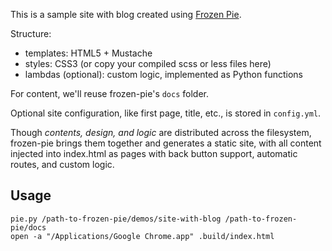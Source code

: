 This is a sample site with blog created using [Frozen Pie](https://github.com/priyatam/frozen-pie).

Structure:

- templates: HTML5 + Mustache
- styles: CSS3 (or copy your compiled scss or less files here)
- lambdas (optional): custom logic, implemented as Python functions

For content, we'll reuse frozen-pie's `docs` folder.

Optional site configuration, like first page, title, etc., is stored in `config.yml`.

Though _contents, design, and logic_ are distributed across the filesystem, frozen-pie brings them together and generates a static site, with all content injected into index.html as pages with back button support, automatic routes, and custom logic.

## Usage

    pie.py /path-to-frozen-pie/demos/site-with-blog /path-to-frozen-pie/docs
    open -a "/Applications/Google Chrome.app" .build/index.html
